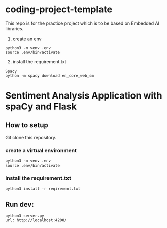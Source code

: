 # coding-project-template
This repo is for the practice project which is to be based on Embedded AI libraries. 
1. create an env
```shell
python3 -m venv .env
source .env/bin/activate
```
2. install the requirement.txt
```shell
Spacy
python -m spacy download en_core_web_sm
```

# Sentiment Analysis Application with spaCy and Flask


## How to setup

Git clone this repository.

### create a virtual environment

```
python3 -m venv .env
source .env/bin/activate
```


### install the requirement.txt

```
python3 install -r reqirement.txt
```

## Run dev:

```
python3 server.py
url: http://localhost:4200/
```
